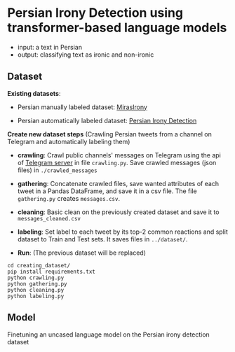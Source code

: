 # Persian Irony Detection using transformer-based language models

- input: a text in Persian
- output: classifying text as ironic and non-ironic

## Dataset

**Existing datasets**: 
- Persian manually labeled dataset: [MirasIrony](https://github.com/miras-tech/MirasText/tree/master/MirasIrony) 

- Persian automatically labeled dataset: [Persian Irony Detection](https://github.com/fatemenajafi135/Irony-detection/dataset)


**Create new dataset steps** (Crawling Persian tweets from a channel on Telegram and automatically labeling them)
- **crawling**: Crawl public channels' messages on Telegram using the api of [Telegram server](https://tg.i-c-a.su/) in file ```crawling.py```. Save crawled messages (json files) in ```./crawled_messages``` 
- **gathering**: Concatenate crawled files, save wanted attributes of each tweet in a Pandas DataFrame, and save it in a csv file. The file ```gathering.py``` creates ```messages.csv```. 
- **cleaning**: Basic clean on the previously created dataset and save it to ```messages_cleaned.csv``` 
- **labeling**: Set label to each tweet by its top-2 common reactions and split dataset to Train and Test sets. It saves files in ```../dataset/```. 

- **Run**: (The previous dataset will be replaced)
```
cd creating_dataset/
pip install requirements.txt
python crawling.py
python gathering.py
python cleaning.py
python labeling.py
```

## Model
Finetuning an uncased language model on the Persian irony detection dataset